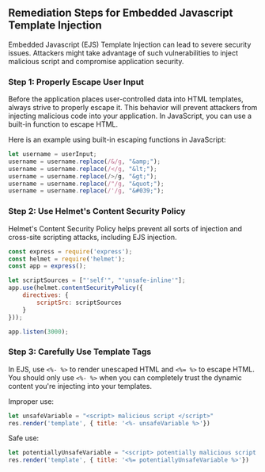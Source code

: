

## Remediation Steps for Embedded Javascript Template Injection

Embedded Javascript (EJS) Template Injection can lead to severe security issues. Attackers might take advantage of such vulnerabilities to inject malicious script and compromise application security. 

### Step 1: Properly Escape User Input

Before the application places user-controlled data into HTML templates, always strive to properly escape it. This behavior will prevent attackers from injecting malicious code into your application. In JavaScript, you can use a built-in function to escape HTML. 

Here is an example using built-in escaping functions in JavaScript:

```javascript
let username = userInput;
username = username.replace(/&/g, "&amp;");
username = username.replace(/</g, "&lt;");
username = username.replace(/>/g, "&gt;");
username = username.replace(/"/g, "&quot;");
username = username.replace(/'/g, "&#039;");
```

### Step 2: Use Helmet's Content Security Policy 

Helmet's Content Security Policy helps prevent all sorts of injection and cross-site scripting attacks, including EJS injection.

```javascript
const express = require('express');
const helmet = require('helmet');
const app = express();

let scriptSources = ["'self'", "'unsafe-inline'"];
app.use(helmet.contentSecurityPolicy({
    directives: {
        scriptSrc: scriptSources
    }
}));

app.listen(3000);
```
### Step 3: Carefully Use Template Tags

In EJS, use `<%- %>` to render unescaped HTML and `<%= %>` to escape HTML. You should only use `<%- %>` when you can completely trust the dynamic content you're injecting into your templates.

Improper use:

```javascript
let unsafeVariable = "<script> malicious script </script>"
res.render('template', { title: '<%- unsafeVariable %>'})
```

Safe use:

```javascript
let potentiallyUnsafeVariable = "<script> potentially malicious script </script>"
res.render('template', { title: '<%= potentiallyUnsafeVariable %>'})
```